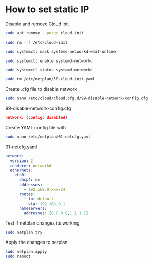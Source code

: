 
# How to set static IP

Disable and remove Cloud Init

```bash
sudo apt remove --purge cloud-init
```

```bash
sudo rm -rf /etc/cloud-init
```

```bash
sudo systemctl mask systemd-networkd-wait-online
```

```bash
sudo systemctl enable systemd-networkd
```

```bash
sudo systemctl status systemd-networkd
```

```bash
sudo rm /etc/netplan/50-cloud-init.yaml
```

Create .cfg file to disable network

```bash
sudo nano /etc/cloud/cloud.cfg.d/99-disable-network-config.cfg
```

99-disable-network-config.cfg

```json
network: {config: disabled}
```

Create YAML config file with

```bash
sudo nano /etc/netplan/01-netcfg.yaml
```

01-netcfg.yaml

```yaml
network:
  version: 2
  renderer: networkd
  ethernets:
    eth0:
      dhcp4: no
      addresses:
		- 192.168.0.xxx/24
      routes:
	    - to: default
		  via: 192.168.0.1
      nameservers:
        addresses: [8.8.8.8,1.1.1.1]
```

Test if netplan changes its working

```bash
sudo netplan try
```

Apply the changes to netplan

```bash
sudo netplan apply
sudo reboot
```
